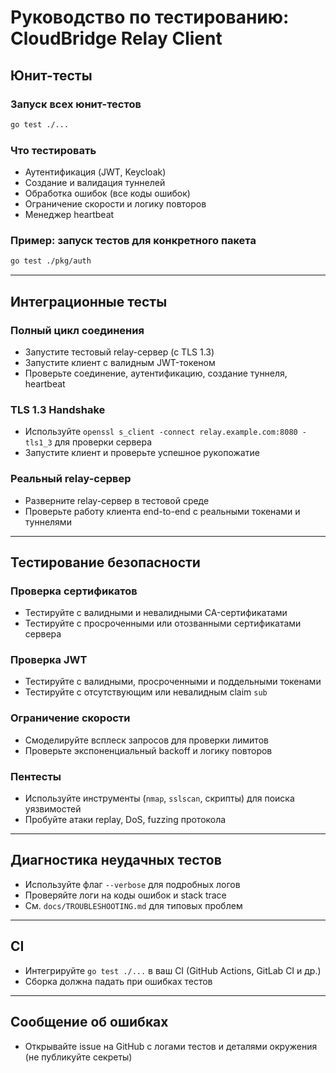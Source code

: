 # Руководство по тестированию: CloudBridge Relay Client

## Юнит-тесты

### Запуск всех юнит-тестов
```bash
go test ./...
```

### Что тестировать
- Аутентификация (JWT, Keycloak)
- Создание и валидация туннелей
- Обработка ошибок (все коды ошибок)
- Ограничение скорости и логику повторов
- Менеджер heartbeat

### Пример: запуск тестов для конкретного пакета
```bash
go test ./pkg/auth
```

---

## Интеграционные тесты

### Полный цикл соединения
- Запустите тестовый relay-сервер (с TLS 1.3)
- Запустите клиент с валидным JWT-токеном
- Проверьте соединение, аутентификацию, создание туннеля, heartbeat

### TLS 1.3 Handshake
- Используйте `openssl s_client -connect relay.example.com:8080 -tls1_3` для проверки сервера
- Запустите клиент и проверьте успешное рукопожатие

### Реальный relay-сервер
- Разверните relay-сервер в тестовой среде
- Проверьте работу клиента end-to-end с реальными токенами и туннелями

---

## Тестирование безопасности

### Проверка сертификатов
- Тестируйте с валидными и невалидными CA-сертификатами
- Тестируйте с просроченными или отозванными сертификатами сервера

### Проверка JWT
- Тестируйте с валидными, просроченными и поддельными токенами
- Тестируйте с отсутствующим или невалидным claim `sub`

### Ограничение скорости
- Смоделируйте всплеск запросов для проверки лимитов
- Проверьте экспоненциальный backoff и логику повторов

### Пентесты
- Используйте инструменты (`nmap`, `sslscan`, скрипты) для поиска уязвимостей
- Пробуйте атаки replay, DoS, fuzzing протокола

---

## Диагностика неудачных тестов
- Используйте флаг `--verbose` для подробных логов
- Проверяйте логи на коды ошибок и stack trace
- См. `docs/TROUBLESHOOTING.md` для типовых проблем

---

## CI
- Интегрируйте `go test ./...` в ваш CI (GitHub Actions, GitLab CI и др.)
- Сборка должна падать при ошибках тестов

---

## Сообщение об ошибках
- Открывайте issue на GitHub с логами тестов и деталями окружения (не публикуйте секреты) 